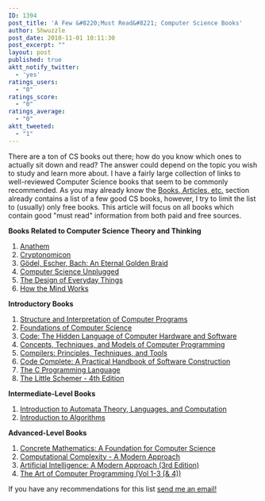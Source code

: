 ```yaml
---
ID: 1394
post_title: 'A Few &#8220;Must Read&#8221; Computer Science Books'
author: Shwuzzle
post_date: 2010-11-01 10:11:30
post_excerpt: ""
layout: post
published: true
aktt_notify_twitter:
  - 'yes'
ratings_users:
  - "0"
ratings_score:
  - "0"
ratings_average:
  - "0"
aktt_tweeted:
  - "1"
---
```

There are a ton of CS books out there; how do you know which ones to actually sit down and read? The answer could depend on the topic you wish to study and learn more about. I have a fairly large collection of links to well-reviewed Computer Science books that seem to be commonly recommended. As you may already know the <a href="http://shwuzzle.com/resources/books-articles-etc/">Books, Articles, etc.</a> section already contains a list of a few good CS books, however, I try to limit the list to (usually) only free books. This article will focus on all books which contain good "must read" information from both paid and free sources.

<strong>Books Related to Computer Science Theory and Thinking</strong>
<ol>
	<li><a href="http://www.amazon.com/Anathem-Neal-Stephenson/dp/B003B3NW7G">Anathem</a></li>
	<li><a href="http://www.amazon.com/Cryptonomicon-Neal-Stephenson/dp/0380788624">Cryptonomicon</a></li>
	<li><a href="http://www.amazon.com/Godel-Escher-Bach-Eternal-Golden/dp/0465026567">Gödel, Escher, Bach: An Eternal Golden Braid</a></li>
	<li><a href="http://csunplugged.org/">Computer Science Unplugged</a></li>
	<li><a href="http://www.amazon.com/Design-Everyday-Things-Donald-Norman/dp/0465067107/">The Design of Everyday Things</a></li>
	<li><a href="http://www.amazon.com/How-Mind-Works-Steven-Pinker/dp/0393318486">How the Mind Works</a></li>
</ol>
<strong>Introductory Books</strong>
<ol>
	<li><a href="http://mitpress.mit.edu/sicp/">Structure and Interpretation of Computer Programs</a></li>
	<li><a href="http://infolab.stanford.edu/~ullman/focs.html">Foundations of Computer Science</a></li>
	<li><a href="http://www.amazon.com/Code-Language-Computer-Hardware-Software/dp/0735611319">Code: The Hidden Language of Computer Hardware and Software</a></li>
	<li><a href="http://www.info.ucl.ac.be/~pvr/book.html">Concepts, Techniques, and Models of Computer Programming</a></li>
	<li><a href="http://www.amazon.com/Compilers-Principles-Techniques-Alfred-Aho/dp/0201100886">Compilers: Principles, Techniques, and Tools</a></li>
	<li><a href="http://www.amazon.com/gp/product/0735619670/">Code Complete: A Practical Handbook of Software Construction</a></li>
	<li><a href="http://www.amazon.com/Programming-Language-2nd-Brian-Kernighan/dp/0131103628">The C Programming Language</a></li>
	<li><a href="http://www.amazon.com/Little-Schemer-Daniel-P-Friedman/dp/0262560992">The Little Schemer - 4th Edition</a></li>
</ol>
<strong>Intermediate-Level Books</strong>
<ol>
	<li><a href="http://www.amazon.com/Introduction-Automata-Theory-Languages-Computation/dp/0321462254">Introduction to Automata Theory, Languages, and Computation</a></li>
	<li><a href="http://www.amazon.com/Introduction-Algorithms-Electrical-Engineering-Computer/dp/0262031418">Introduction to Algorithms</a></li>
</ol>
<strong>Advanced-Level Books</strong>
<ol>
	<li><a href="http://www.amazon.com/Concrete-Mathematics-Foundation-Computer-Science/dp/0201558025">Concrete Mathematics: A Foundation for Computer Science</a></li>
	<li><a href="http://www.amazon.com/Computational-Complexity-Approach-Sanjeev-Arora/dp/0521424267">Computational Complexity - A Modern Approach</a></li>
	<li><a href="http://www.amazon.com/Artificial-Intelligence-Modern-Approach-3rd/dp/0136042597">Artificial Intelligence: A Modern Approach (3rd Edition)</a></li>
	<li><a href="http://www.amazon.com/Art-Computer-Programming-Volumes-Boxed/dp/0201485419">The Art of Computer Programming (Vol 1-3 (&amp; 4))</a></li>
</ol>
If you have any recommendations for this list <a href="mailto:wdistefano@shwuzzle.com">send me an email!</a>
